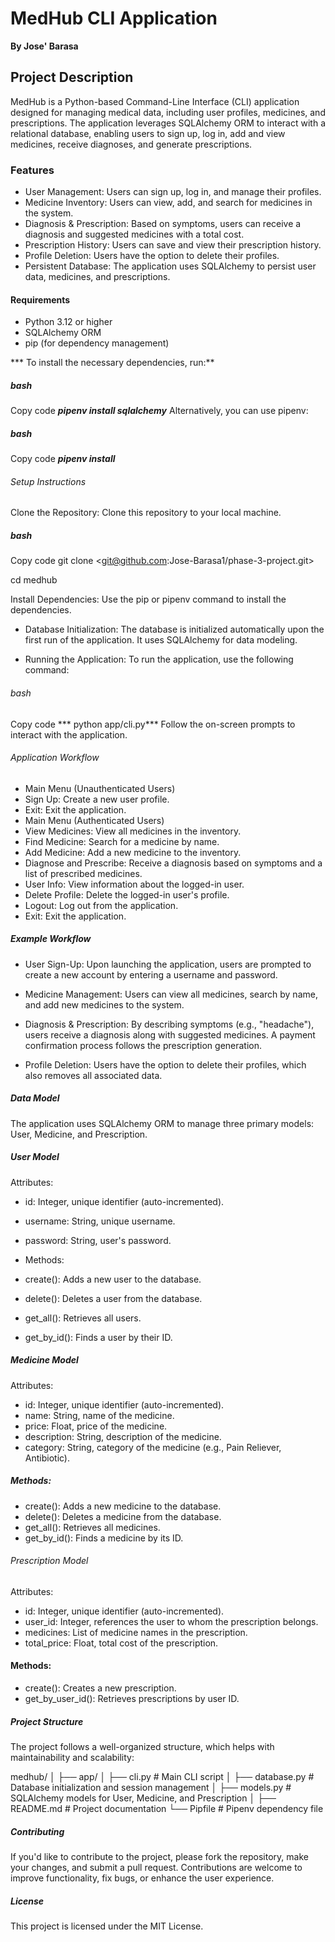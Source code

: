 # MedHub CLI Application
 **By Jose' Barasa**

## Project Description
 MedHub is a Python-based Command-Line Interface (CLI) application designed for managing medical data, including user profiles, medicines, and prescriptions. The application leverages SQLAlchemy ORM to interact with a relational database, enabling users to sign up, log in, add and view medicines, receive diagnoses, and generate prescriptions.

 ### Features
- User Management: Users can sign up, log in, and manage their profiles.
- Medicine Inventory: Users can view, add, and search for medicines in the system.
- Diagnosis & Prescription: Based on symptoms, users can receive a diagnosis and suggested medicines with a total cost.
- Prescription History: Users can save and view their prescription history.
- Profile Deletion: Users have the option to delete their profiles.
- Persistent Database: The application uses SQLAlchemy to persist user data, medicines, and prescriptions.
#### Requirements
- Python 3.12 or higher
- SQLAlchemy ORM
- pip (for dependency management)
 
 *** To install the necessary dependencies, run:**

##### bash
Copy code
***pipenv install sqlalchemy***
Alternatively, you can use pipenv:

##### bash
Copy code
***pipenv install***
###### Setup Instructions
Clone the Repository: Clone this repository to your local machine.

##### bash
Copy code
git clone <git@github.com:Jose-Barasa1/phase-3-project.git>

 cd medhub

Install Dependencies: Use the pip or pipenv command to install the dependencies.

- Database Initialization: The database is initialized automatically upon the first run of the application. It uses SQLAlchemy for data modeling.

- Running the Application: To run the application, use the following command:

 ###### bash
Copy code
*** python app/cli.py***
Follow the on-screen prompts to interact with the application.

###### Application Workflow
- Main Menu (Unauthenticated Users)
- Sign Up: Create a new user profile.
- Exit: Exit the application.
- Main Menu (Authenticated Users)
- View Medicines: View all medicines in the inventory.
- Find Medicine: Search for a medicine by name.
- Add Medicine: Add a new medicine to the inventory.
- Diagnose and Prescribe: Receive a diagnosis based on symptoms and a list of prescribed medicines.
- User Info: View information about the logged-in user.
- Delete Profile: Delete the logged-in user's profile.
- Logout: Log out from the application.
- Exit: Exit the application.

##### Example Workflow
- User Sign-Up:
Upon launching the application, users are prompted to create a new account by entering a username and password.

- Medicine Management:
Users can view all medicines, search by name, and add new medicines to the system.

- Diagnosis & Prescription:
By describing symptoms (e.g., "headache"), users receive a diagnosis along with suggested medicines. A payment confirmation process follows the prescription generation.

- Profile Deletion:
Users have the option to delete their profiles, which also removes all associated data.

##### Data Model
The application uses SQLAlchemy ORM to manage three primary models: User, Medicine, and Prescription.

##### User Model
Attributes:

- id: Integer, unique identifier (auto-incremented).
- username: String, unique username.
- password: String, user's password.
- Methods:

- create(): Adds a new user to the database.
- delete(): Deletes a user from the database.
- get_all(): Retrieves all users.
- get_by_id(): Finds a user by their ID.
##### Medicine Model
 Attributes:

- id: Integer, unique identifier (auto-incremented).
- name: String, name of the medicine.
- price: Float, price of the medicine.
- description: String, description of the medicine.
- category: String, category of the medicine (e.g., Pain Reliever, Antibiotic).
##### Methods:

- create(): Adds a new medicine to the database.
- delete(): Deletes a medicine from the database.
- get_all(): Retrieves all medicines.
- get_by_id(): Finds a medicine by its ID.
###### Prescription Model
Attributes:

- id: Integer, unique identifier (auto-incremented).
- user_id: Integer, references the user to whom the prescription belongs.
- medicines: List of medicine names in the prescription.
- total_price: Float, total cost of the prescription.
#### Methods:

- create(): Creates a new prescription.
- get_by_user_id(): Retrieves prescriptions by user ID.
##### Project Structure
The project follows a well-organized structure, which helps with maintainability and scalability:


medhub/
│
├── app/
│   ├── cli.py              # Main CLI script
│   ├── database.py         # Database initialization and session management
│   ├── models.py           # SQLAlchemy models for User, Medicine, and Prescription
│
├── README.md               # Project documentation
└── Pipfile                 # Pipenv dependency file
##### Contributing
If you'd like to contribute to the project, please fork the repository, make your changes, and submit a pull request. Contributions are welcome to improve functionality, fix bugs, or enhance the user experience.

 ##### License
This project is licensed under the MIT License.
